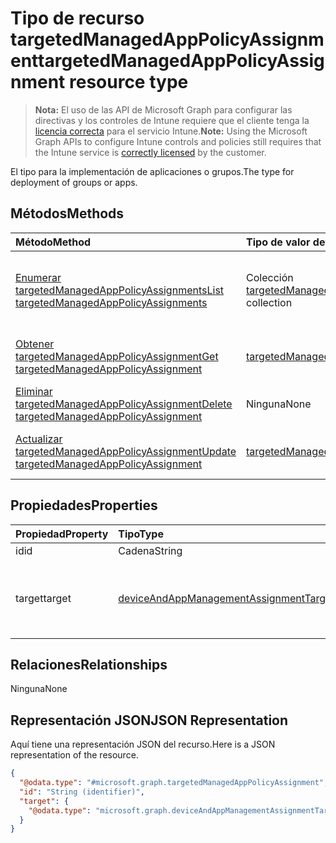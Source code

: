 # <a name="targetedmanagedapppolicyassignment-resource-type"></a><span data-ttu-id="a786f-101">Tipo de recurso targetedManagedAppPolicyAssignment</span><span class="sxs-lookup"><span data-stu-id="a786f-101">targetedManagedAppPolicyAssignment resource type</span></span>

> <span data-ttu-id="a786f-102">**Nota:** El uso de las API de Microsoft Graph para configurar las directivas y los controles de Intune requiere que el cliente tenga la [licencia correcta](https://go.microsoft.com/fwlink/?linkid=839381) para el servicio Intune.</span><span class="sxs-lookup"><span data-stu-id="a786f-102">**Note:** Using the Microsoft Graph APIs to configure Intune controls and policies still requires that the Intune service is [correctly licensed](https://go.microsoft.com/fwlink/?linkid=839381) by the customer.</span></span>

<span data-ttu-id="a786f-103">El tipo para la implementación de aplicaciones o grupos.</span><span class="sxs-lookup"><span data-stu-id="a786f-103">The type for deployment of groups or apps.</span></span>
## <a name="methods"></a><span data-ttu-id="a786f-104">Métodos</span><span class="sxs-lookup"><span data-stu-id="a786f-104">Methods</span></span>
|<span data-ttu-id="a786f-105">Método</span><span class="sxs-lookup"><span data-stu-id="a786f-105">Method</span></span>|<span data-ttu-id="a786f-106">Tipo de valor devuelto</span><span class="sxs-lookup"><span data-stu-id="a786f-106">Return Type</span></span>|<span data-ttu-id="a786f-107">Descripción</span><span class="sxs-lookup"><span data-stu-id="a786f-107">Description</span></span>|
|:---|:---|:---|
|[<span data-ttu-id="a786f-108">Enumerar targetedManagedAppPolicyAssignments</span><span class="sxs-lookup"><span data-stu-id="a786f-108">List targetedManagedAppPolicyAssignments</span></span>](../api/intune_mam_targetedmanagedapppolicyassignment_list.md)|<span data-ttu-id="a786f-109">Colección [targetedManagedAppPolicyAssignment](../resources/intune_mam_targetedmanagedapppolicyassignment.md)</span><span class="sxs-lookup"><span data-stu-id="a786f-109">[targetedManagedAppPolicyAssignment](../resources/intune_mam_targetedmanagedapppolicyassignment.md) collection</span></span>|<span data-ttu-id="a786f-110">Enumere las propiedades y los relaciones de los objetos [targetedManagedAppPolicyAssignment](../resources/intune_mam_targetedmanagedapppolicyassignment.md).</span><span class="sxs-lookup"><span data-stu-id="a786f-110">List properties and relationships of the [targetedManagedAppPolicyAssignment](../resources/intune_mam_targetedmanagedapppolicyassignment.md) objects.</span></span>|
|[<span data-ttu-id="a786f-111">Obtener targetedManagedAppPolicyAssignment</span><span class="sxs-lookup"><span data-stu-id="a786f-111">Get targetedManagedAppPolicyAssignment</span></span>](../api/intune_mam_targetedmanagedapppolicyassignment_get.md)|[<span data-ttu-id="a786f-112">targetedManagedAppPolicyAssignment</span><span class="sxs-lookup"><span data-stu-id="a786f-112">targetedManagedAppPolicyAssignment</span></span>](../resources/intune_mam_targetedmanagedapppolicyassignment.md)|<span data-ttu-id="a786f-113">Lea las propiedades y los relaciones del objeto [targetedManagedAppPolicyAssignment](../resources/intune_mam_targetedmanagedapppolicyassignment.md).</span><span class="sxs-lookup"><span data-stu-id="a786f-113">Read properties and relationships of the [targetedManagedAppPolicyAssignment](../resources/intune_mam_targetedmanagedapppolicyassignment.md) object.</span></span>|
|[<span data-ttu-id="a786f-114">Eliminar targetedManagedAppPolicyAssignment</span><span class="sxs-lookup"><span data-stu-id="a786f-114">Delete targetedManagedAppPolicyAssignment</span></span>](../api/intune_mam_targetedmanagedapppolicyassignment_delete.md)|<span data-ttu-id="a786f-115">Ninguna</span><span class="sxs-lookup"><span data-stu-id="a786f-115">None</span></span>|<span data-ttu-id="a786f-116">Elimina un [targetedManagedAppPolicyAssignment](../resources/intune_mam_targetedmanagedapppolicyassignment.md).</span><span class="sxs-lookup"><span data-stu-id="a786f-116">Deletes a [targetedManagedAppPolicyAssignment](../resources/intune_mam_targetedmanagedapppolicyassignment.md).</span></span>|
|[<span data-ttu-id="a786f-117">Actualizar targetedManagedAppPolicyAssignment</span><span class="sxs-lookup"><span data-stu-id="a786f-117">Update targetedManagedAppPolicyAssignment</span></span>](../api/intune_mam_targetedmanagedapppolicyassignment_update.md)|[<span data-ttu-id="a786f-118">targetedManagedAppPolicyAssignment</span><span class="sxs-lookup"><span data-stu-id="a786f-118">targetedManagedAppPolicyAssignment</span></span>](../resources/intune_mam_targetedmanagedapppolicyassignment.md)|<span data-ttu-id="a786f-119">Actualice las propiedades de un objeto [targetedManagedAppPolicyAssignment](../resources/intune_mam_targetedmanagedapppolicyassignment.md).</span><span class="sxs-lookup"><span data-stu-id="a786f-119">Update the properties of a [targetedManagedAppPolicyAssignment](../resources/intune_mam_targetedmanagedapppolicyassignment.md) object.</span></span>|

## <a name="properties"></a><span data-ttu-id="a786f-120">Propiedades</span><span class="sxs-lookup"><span data-stu-id="a786f-120">Properties</span></span>
|<span data-ttu-id="a786f-121">Propiedad</span><span class="sxs-lookup"><span data-stu-id="a786f-121">Property</span></span>|<span data-ttu-id="a786f-122">Tipo</span><span class="sxs-lookup"><span data-stu-id="a786f-122">Type</span></span>|<span data-ttu-id="a786f-123">Descripción</span><span class="sxs-lookup"><span data-stu-id="a786f-123">Description</span></span>|
|:---|:---|:---|
|<span data-ttu-id="a786f-124">id</span><span class="sxs-lookup"><span data-stu-id="a786f-124">id</span></span>|<span data-ttu-id="a786f-125">Cadena</span><span class="sxs-lookup"><span data-stu-id="a786f-125">String</span></span>|<span data-ttu-id="a786f-126">Id</span><span class="sxs-lookup"><span data-stu-id="a786f-126">Id</span></span>|
|<span data-ttu-id="a786f-127">target</span><span class="sxs-lookup"><span data-stu-id="a786f-127">target</span></span>|[<span data-ttu-id="a786f-128">deviceAndAppManagementAssignmentTarget</span><span class="sxs-lookup"><span data-stu-id="a786f-128">deviceAndAppManagementAssignmentTarget</span></span>](../resources/intune_shared_deviceandappmanagementassignmenttarget.md)|<span data-ttu-id="a786f-129">Identificador para la implementación de un grupo o una aplicación</span><span class="sxs-lookup"><span data-stu-id="a786f-129">Identifier for deployment of a group or app</span></span>|

## <a name="relationships"></a><span data-ttu-id="a786f-130">Relaciones</span><span class="sxs-lookup"><span data-stu-id="a786f-130">Relationships</span></span>
<span data-ttu-id="a786f-131">Ninguna</span><span class="sxs-lookup"><span data-stu-id="a786f-131">None</span></span>
## <a name="json-representation"></a><span data-ttu-id="a786f-132">Representación JSON</span><span class="sxs-lookup"><span data-stu-id="a786f-132">JSON Representation</span></span>
<span data-ttu-id="a786f-133">Aquí tiene una representación JSON del recurso.</span><span class="sxs-lookup"><span data-stu-id="a786f-133">Here is a JSON representation of the resource.</span></span>
<!--{
  "blockType": "resource",
  "keyProperty": "id",
  "baseType": "microsoft.graph.entity",
  "@odata.type": "microsoft.graph.targetedManagedAppPolicyAssignment"
}-->
``` json
{
  "@odata.type": "#microsoft.graph.targetedManagedAppPolicyAssignment",
  "id": "String (identifier)",
  "target": {
    "@odata.type": "microsoft.graph.deviceAndAppManagementAssignmentTarget"
  }
}
```
